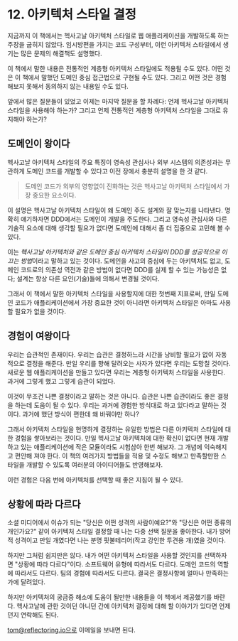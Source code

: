 # 12. 아키텍처 스타일 결정

지금까지 이 책에서는 헥사고날 아키텍처 스타일로 웹 애플리케이션을 개발하도록 하는 주장을 굽히지 않았다. 임시방편을 가지는 코드 구성부터, 이런 아키텍처 스타일에서 생기는 많은 문제의 해결책도 설명했다.

이 책에서 말한 내용은 전통적인 계층형 아키텍처 스타일에도 적용될 수도 있다. 어떤 것은 이 책에서 말했던 도메인 중심 접근법으로 구현될 수도 있다. 그리고 어떤 것은 경험해보지 못해서 동의하지 않는 내용일 수도 있다.

앞에서 많은 질문들이 있었고 이제는 마지막 질문을 할 차례다: 언제 헥사고날 아키텍처 스타일을 사용해야 하는가? 그리고 언제 전통적인 계층형 아키텍처 스타일을 그대로 유지해야 하는가?



## 도메인이 왕이다

헥사고날 아키텍처 스타일의 주요 특징이 영속성 관심사나 외부 시스템의 의존성과는 무관하게 도메인 코드를 개발할 수 있다고 이전 장에서 충분히 설명을 한 것 같다.

> 도메인 코드가 외부의 영향없이 진화하는 것은 헥사고날 아키텍처 스타일에서 가장 중요한 요소이다.



이 설명은 헥사고날 아키텍처 스타일이 왜 도메인 주도 설계와 잘 맞는지를 나타낸다. 명확히 얘기하자면 DDD에서는 도메인이 개발을 주도한다. 그리고 영속성 관심사와 다른 기술적 요소에 대해 생각할 필요가 없다면 도메인에 대해서 좀 더 집중으로 고민해 볼 수 있다.

이는 *헥사고날 아키텍처와 같은 도메인 중심 아키텍처 스타일이 DDD를 성공적으로 이끄는 방법*이라고  말하고 있는 것이다. 도메인을 사고의 중심에 두는 아키텍처도 없고, 도메인 코드로의 의존성 역전과 같은 방법이 없다면 DDD를 실제 할 수 있는 가능성은 없다; 설계는 항상 다른 요인(기술)들에 의해서 변경될 것이다.

그래서 이 책에서 말한 아키텍처 스타일을 사용할지에 대한 첫번째 지표로써, 만일 도메인 코드가 애플리케이션에서 가장 중요한 것이 아니라면 아키텍처 스타일은 아마도 사용할 필요가 없을 것이다.



## 경험이 여왕이다

우리는 습관적인 존재이다. 우리는 습관은 결정하느라 시간을 낭비할 필요가 없이 자동적으로 결정을 해준다. 만일 우리를 향해 달려오는 사자가 있다면 우리는 도망칠 것이다. 새로운 웹 애플리케이션을 만들고 있다면 우리는 계층형 아키텍처 스타일을 사용한다. 과거에 그렇게 했고 그렇게 습관이 되었다.

이것이 무조건 나쁜 결정이라고 말하는 것은 아니다. 습관은 나쁜 습관이라도 좋은 결정을 하는데 도움이 될 수 있다. 우리는 과거에 경험한 방식대로 하고 있다라고 말하는 것이다. 과거에 했던 방식이 편한데 왜 바꿔야만 하나?

그래서 아키텍처 스타일을 현명하게 결정하는 유일한 방법은 다른 아키텍처 스타일에 대한 경험을 쌓아보라는 것이다. 만일 헥사고날 아키텍처에 대한 확신이 없다면 현재 개발하고 있는 애플리케이션에 작은 모듈이라도 시험삼아 한번 해보자. 그 개념에 익숙해지고 편안해 져야 한다. 이 책의 여러가지 방법들을 적용 및 수정도 해보고 만족할만한 스타일을 개발할 수 있도록 여러분의 아이디어들도 반영해보자.

이런 경험은 다음 번에 아키텍처를 선택할 때 좋은 지침이 될 수 있다.



## 상황에 따라 다르다

소셜 미디어에서 이슈가 되는 "당신은 어떤 성격의 사람이예요?"와 "당신은 어떤 종류의 개인가요?" 같이 아키텍처 스타일 결정할 때 나는 다중 선택 질문을 좋아한다. 내가 방어적 성격이고 만일 개였다면 나는 분명 핏불테리어(작고 강인한 투견용 개)였을 것이다.

하지만 그처럼 쉽지만은 않다. 내가 어떤 아키텍처 스타일을 사용할 것인지를 선택하자면 "상황에 따라 다르다"이다. 소프트웨어 유형에 따라서도 다르다. 도메인 코드의 역할에 따라서도 다르다. 팀의 경험에 따라서도 다르다. 결국은 결정사항에 얼마나 만족하는가에 달려있다.

하지만 아키텍처의 궁금증 해소에 도움이 될만한 내용들을 이 책에서 제공했기를 바란다. 헥사고날에 관한 것이던 아니던 간에 아키텍처 결정에 대해 할 이야기가 있다면 언제던지 연락해도 된다.

tom@reflectoring.io으로 이메일을 보내면 된다.